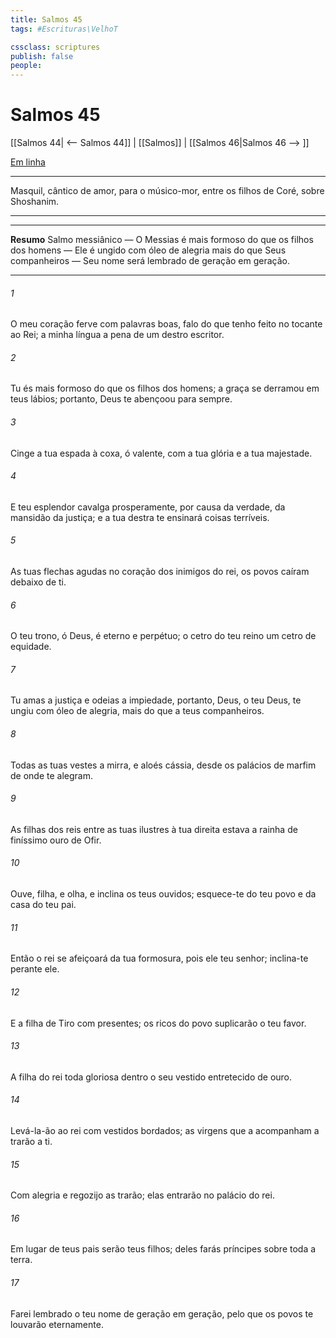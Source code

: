 ```yaml
---
title: Salmos 45
tags: #Escrituras\VelhoT

cssclass: scriptures
publish: false
people:
---
```


# Salmos 45
[[Salmos 44| <-- Salmos 44]] | [[Salmos]] | [[Salmos 46|Salmos 46 --> ]]

[Em linha](https://churchofjesuschrist.org/study/scriptures/ot/ps/45?lang=por)

---
Masquil, cântico de amor, para o músico-mor, entre os filhos de Coré, sobre Shoshanim.

---

---
__Resumo__
Salmo messiânico — O Messias é mais formoso do que os filhos dos homens — Ele é ungido com óleo de alegria mais do que Seus companheiros — Seu nome será lembrado de geração em geração.

---
###### 1 
O meu coração ferve com palavras boas, falo do que tenho feito no tocante ao Rei; a minha língua  a pena de um destro escritor.

###### 2 
Tu és mais formoso do que os filhos dos homens; a graça se derramou em teus lábios; portanto, Deus te abençoou para sempre.

###### 3 
Cinge a tua espada à coxa, ó valente, com a tua glória e a tua majestade.

###### 4 
E  teu esplendor cavalga prosperamente, por causa da verdade, da mansidão  da justiça; e a tua destra te ensinará coisas terríveis.

###### 5 
As tuas flechas  agudas no coração dos inimigos do rei,  os povos caíram debaixo de ti.

###### 6 
O teu trono, ó Deus, é eterno e perpétuo; o cetro do teu reino  um cetro de equidade.

###### 7 
Tu amas a justiça e odeias a impiedade, portanto, Deus, o teu Deus, te ungiu com óleo de alegria, mais do que a teus companheiros.

###### 8 
Todas as tuas vestes  a mirra, e aloés  cássia, desde os palácios de marfim de onde te alegram.

###### 9 
As filhas dos reis  entre as tuas ilustres  à tua direita estava a rainha  de finíssimo ouro de Ofir.

###### 10 
Ouve, filha, e olha, e inclina os teus ouvidos; esquece-te do teu povo e da casa do teu pai.

###### 11 
Então o rei se afeiçoará da tua formosura, pois ele  teu senhor; inclina-te perante ele.

###### 12 
E a filha de Tiro  com presentes; os ricos do povo suplicarão o teu favor.

###### 13 
A filha do rei  toda gloriosa dentro  o seu vestido  entretecido de ouro.

###### 14 
Levá-la-ão ao rei com vestidos bordados; as virgens que a acompanham a trarão a ti.

###### 15 
Com alegria e regozijo as trarão; elas entrarão no palácio do rei.

###### 16 
Em lugar de teus pais serão teus filhos; deles farás príncipes sobre toda a terra.

###### 17 
Farei lembrado o teu nome de geração em geração, pelo que os povos te louvarão eternamente.

